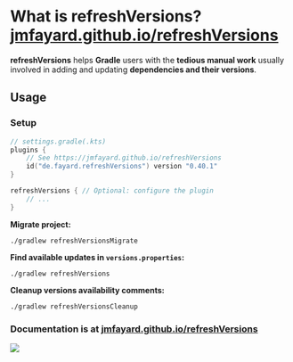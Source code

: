 # What is refreshVersions? [jmfayard.github.io/refreshVersions](https://jmfayard.github.io/refreshVersions/)

**refreshVersions** helps **Gradle** users with the **tedious manual work** usually involved in adding and updating **dependencies and their versions**.

## Usage

### Setup

```kotlin
// settings.gradle(.kts)
plugins {
    // See https://jmfayard.github.io/refreshVersions
    id("de.fayard.refreshVersions") version "0.40.1"
}

refreshVersions { // Optional: configure the plugin
    // ...
}
```

**Migrate project:**

`./gradlew refreshVersionsMigrate`

**Find available updates in `versions.properties`:**

`./gradlew refreshVersions`

**Cleanup versions availability comments:**

`./gradlew refreshVersionsCleanup`

### Documentation is at [jmfayard.github.io/refreshVersions](https://jmfayard.github.io/refreshVersions/)

[![](https://raw.githubusercontent.com/jmfayard/refreshVersions/main/docs/img/screencast.png)](http://www.youtube.com/watch?v=VhYERonB8co "Gradle refreshVersions")

